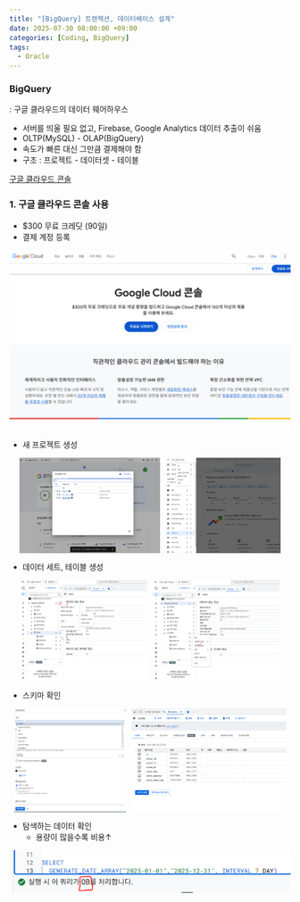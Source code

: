 ```yaml
---
title: "[BigQuery] 트랜젝션, 데이터베이스 설계"
date: 2025-07-30 08:00:00 +09:00
categories: [Coding, BigQuery]
tags:
  - Oracle
---
```


### BigQuery
: 구글 클라우드의 데이터 웨어하우스
- 서버를 띄울 필요 없고, Firebase, Google Analytics 데이터 추출이 쉬움
- OLTP(MySQL) - OLAP(BigQuery)
- 속도가 빠른 대신 그만큼 결제해야 함
- 구조 : 프로젝트 - 데이터셋 - 테이블

[구글 클라우드 콘솔](https://console.cloud.google.com/bigquery)

### 1. 구글 클라우드 콘솔 사용

- $300 무료 크레딧 (90일)
- 결제 계정 등록

<img src="/assets/img/Coding/BigQuery/환경설정/image.png" align="center" alt="Setting1"></br>

- 새 프로젝트 생성
<div style="display: flex; justify-content: center; gap: 10px;">
	<img src="/assets/img/Coding/BigQuery/환경설정/image 1.png" align="center" width="50%" alt="Setting2">
  <img src="/assets/img/Coding/BigQuery/환경설정/image 2.png" align="center" width="41%" alt="Setting3">
</div>

- 데이터 세트, 테이블 생성

<div style="display: flex; justify-content: center; gap: 10px;">
	<img src="/assets/img/Coding/BigQuery/환경설정/image 3.png" align="center" width="45%" alt="Setting3">
  <img src="/assets/img/Coding/BigQuery/환경설정/image 4.png" align="center" width="45%" alt="Setting4">
</div>

- 스키마 확인

<div style="display: flex; justify-content: center; gap: 10px;">
	<img src="/assets/img/Coding/BigQuery/환경설정/image 5.png" align="center" width="40%" alt="Setting5">
  <img src="/assets/img/Coding/BigQuery/환경설정/image 6.png" align="center" width="55%" alt="Setting6">
</div>

- 탐색하는 데이터 확인
    - 용량이 많을수록 비용↑

<img src="/assets/img/Coding/BigQuery/환경설정/image 7.png" align="center" alt="Setting7">
